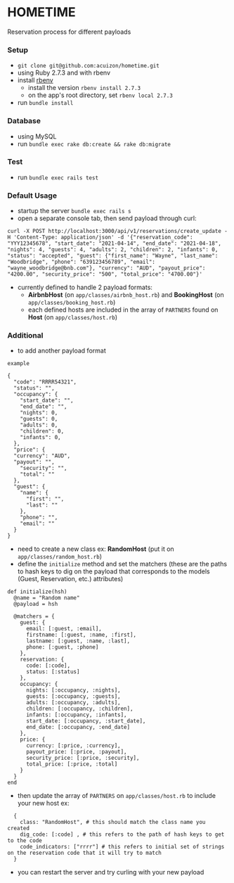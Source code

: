 
# HOMETIME
Reservation process for different payloads

### Setup
- `git clone git@github.com:acuizon/hometime.git`
- using Ruby 2.7.3 and with rbenv
- install [rbenv](https://github.com/rbenv/rbenv#installation)
  - install the version `rbenv install 2.7.3`
  - on the app's root directory, set `rbenv local 2.7.3`
- run `bundle install`

### Database
- using MySQL
- run `bundle exec rake db:create && rake db:migrate`

### Test
- run `bundle exec rails test`

### Default Usage
- startup the server `bundle exec rails s`
- open a separate console tab, then send payload through curl:
```
curl -X POST http://localhost:3000/api/v1/reservations/create_update -H 'Content-Type: application/json' -d '{"reservation_code": "YYY12345678", "start_date": "2021-04-14", "end_date": "2021-04-18", "nights": 4, "guests": 4, "adults": 2, "children": 2, "infants": 0, "status": "accepted", "guest": {"first_name": "Wayne", "last_name": "Woodbridge", "phone": "639123456789", "email": "wayne_woodbridge@bnb.com"}, "currency": "AUD", "payout_price": "4200.00", "security_price": "500", "total_price": "4700.00"}'
```
- currently defined to handle 2 payload formats:
  - **AirbnbHost** (on `app/classes/airbnb_host.rb`) and **BookingHost** (on `app/classes/booking_host.rb`)
  - each defined hosts are included in the array of `PARTNERS` found on **Host** (on `app/classes/host.rb`)
 
### Additional
- to add another payload format
```
example

{
  "code": "RRRR54321",
  "status": "",
  "occupancy": {
    "start_date": "",
    "end_date": "",
    "nights": 0,
    "guests": 0,
    "adults": 0,
    "children": 0,
    "infants": 0,
  },
  "price": {
  "currency": "AUD",
  "payout": "",
    "security": "",
    "total": ""
  },
  "guest": {
    "name": {
      "first": "",
      "last": ""
    },
    "phone": "",
    "email": ""
  }
}
```

- need to create a new class ex: **RandomHost** (put it on `app/classes/random_host.rb`)
- define the `initialize` method and set the matchers (these are the paths to hash keys to dig on the payload that corresponds to the models (Guest, Reservation, etc.) attributes) 

```
def initialize(hsh)
  @name = "Random name"
  @payload = hsh

  @matchers = {
    guest: {
      email: [:guest, :email],
      firstname: [:guest, :name, :first],
      lastname: [:guest, :name, :last],
      phone: [:guest, :phone]
    },
    reservation: {
      code: [:code],
      status: [:status]
    },
    occupancy: {
      nights: [:occupancy, :nights],
      guests: [:occupancy, :guests],
      adults: [:occupancy, :adults],
      children: [:occupancy, :children],
      infants: [:occupancy, :infants],
      start_date: [:occupancy, :start_date],
      end_date: [:occupancy, :end_date]
    },
    price: {
      currency: [:price, :currency],
      payout_price: [:price, :payout],
      security_price: [:price, :security],
      total_price: [:price, :total]
    }
  }
end
```
  - then update the array of `PARTNERS` on `app/classes/host.rb` to include your new host ex: 
```
  {
    class: "RandomHost", # this should match the class name you created
    dig_code: [:code] , # this refers to the path of hash keys to get to the code
    code_indicators: ["rrrr"] # this refers to initial set of strings on the reservation code that it will try to match
  }
```
  - you can restart the server and try curling with your new payload